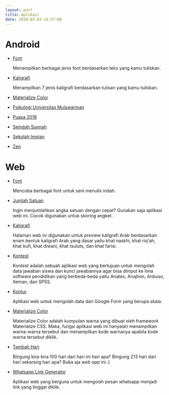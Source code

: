 ```yaml
---
layout: post
title: Aplikasi
date: 2018-03-03 14:57:00
---
```


# Android

- [Font](https://play.google.com/store/apps/details?id=com.mzaini30.font)

	Menampilkan berbagai jenis font berdasarkan teks yang kamu tuliskan.

- [Kaligrafi](https://play.google.com/store/apps/details?id=com.mzaini30.kaligrafi)

	Menampilkan 7 jenis kaligrafi berdasarkan tulisan yang kamu tuliskan.

- [Materialize Color](https://play.google.com/store/apps/details?id=com.mzaini30.materializecolor)
- [Psikologi Universitas Mulawarman](https://play.google.com/store/apps/details?id=com.mzaini30.psikologiuniversitasmulawarman)
- [Puasa 2018](https://play.google.com/store/apps/details?id=com.mzaini30.puasa2018)
- [Seindah Sunnah](https://play.google.com/store/apps/details?id=com.mzaini30.seindahsunnah)
- [Sekolah Impian](https://play.google.com/store/apps/details?id=com.mzaini30.sekolahimpian)
- [Zen](https://play.google.com/store/apps/details?id=com.mzaini30.zen)

# Web

- [Font](/font)

	Mencoba berbagai font untuk seni menulis indah.

- [Jumlah Satuan](/jumlah-satuan)

	Ingin menjumlahkan angka satuan dengan cepat? Gunakan saja aplikasi web ini. Cocok digunakan untuk skoring angket.

- [Kaligrafi](/kaligrafi)

	Halaman web ini digunakan untuk preview kaligrafi Arab berdasarkan enam bentuk kaligrafi Arab yang dasar yaitu khat naskhi, khat riq'ah, khat kufi, khat diwani, khat tsuluts, dan khat farisi.

- [Kontest](/kontest)

	Kontest adalah sebuah aplikasi web yang bertujuan untuk mengolah data jawaban siswa dan kunci jawabannya agar bisa diinput ke lima software pendidikan yang berbeda-beda yaitu Anates, Anajhon, Anbuso, Iteman, dan SPSS.

- [Kontur](/kontur)

	Aplikasi web untuk mengolah data dari Google Form yang berupa skala.

- [Materialize Color](/color30)

	Materialize Color adalah kumpulan warna yang dibuat oleh framework Materialize CSS. Maka, fungsi aplikasi web ini hanyalah menampilkan warna-warna tersebut dan menampilkan kode warnanya apabila kode warna tersebut diklik.

- [Tambah Hari](/tambah-hari)

	Bingung kira-kira 100 hari dari hari ini hari apa? Bingung 213 hari dari hari sekarang hari apa? Buka aja _web app_ ini :)

- [Whatsapp Link Generator](/wa)

	Aplikasi web yang berguna untuk mengolah pesan whatsapp menjadi link yang tinggal diklik.